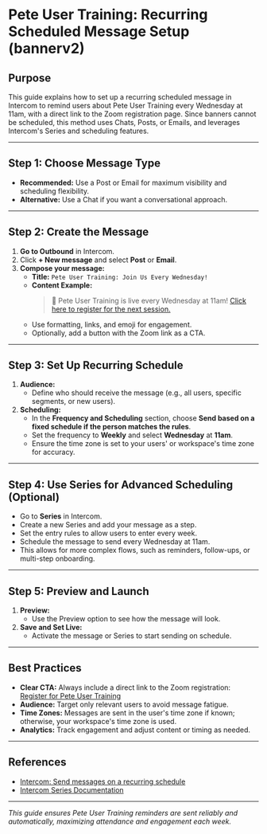 # Pete User Training: Recurring Scheduled Message Setup (bannerv2)

## Purpose

This guide explains how to set up a recurring scheduled message in Intercom to remind users about Pete User Training every Wednesday at 11am, with a direct link to the Zoom registration page. Since banners cannot be scheduled, this method uses Chats, Posts, or Emails, and leverages Intercom's Series and scheduling features.

---

## Step 1: Choose Message Type

- **Recommended:** Use a Post or Email for maximum visibility and scheduling flexibility.
- **Alternative:** Use a Chat if you want a conversational approach.

---

## Step 2: Create the Message

1. **Go to Outbound** in Intercom.
2. Click **+ New message** and select **Post** or **Email**.
3. **Compose your message:**
   - **Title:** `Pete User Training: Join Us Every Wednesday!`
   - **Content Example:**
     > 🚀 Pete User Training is live every Wednesday at 11am! [Click here to register for the next session.](https://us02web.zoom.us/meeting/register/tZUvc-6grTkqHNczbYRBTElos5hqCeKFA931#/registration)
   - Use formatting, links, and emoji for engagement.
   - Optionally, add a button with the Zoom link as a CTA.

---

## Step 3: Set Up Recurring Schedule

1. **Audience:**
   - Define who should receive the message (e.g., all users, specific segments, or new users).
2. **Scheduling:**
   - In the **Frequency and Scheduling** section, choose **Send based on a fixed schedule if the person matches the rules**.
   - Set the frequency to **Weekly** and select **Wednesday** at **11am**.
   - Ensure the time zone is set to your users' or workspace's time zone for accuracy.

---

## Step 4: Use Series for Advanced Scheduling (Optional)

- Go to **Series** in Intercom.
- Create a new Series and add your message as a step.
- Set the entry rules to allow users to enter every week.
- Schedule the message to send every Wednesday at 11am.
- This allows for more complex flows, such as reminders, follow-ups, or multi-step onboarding.

---

## Step 5: Preview and Launch

1. **Preview:**
   - Use the Preview option to see how the message will look.
2. **Save and Set Live:**
   - Activate the message or Series to start sending on schedule.

---

## Best Practices

- **Clear CTA:** Always include a direct link to the Zoom registration: [Register for Pete User Training](https://us02web.zoom.us/meeting/register/tZUvc-6grTkqHNczbYRBTElos5hqCeKFA931#/registration)
- **Audience:** Target only relevant users to avoid message fatigue.
- **Time Zones:** Messages are sent in the user's time zone if known; otherwise, your workspace's time zone is used.
- **Analytics:** Track engagement and adjust content or timing as needed.

---

## References

- [Intercom: Send messages on a recurring schedule](https://www.intercom.com/help/en/articles/5376247-send-messages-on-a-recurring-schedule)
- [Intercom Series Documentation](https://www.intercom.com/help/en/articles/357-series-explained)

---

_This guide ensures Pete User Training reminders are sent reliably and automatically, maximizing attendance and engagement each week._
